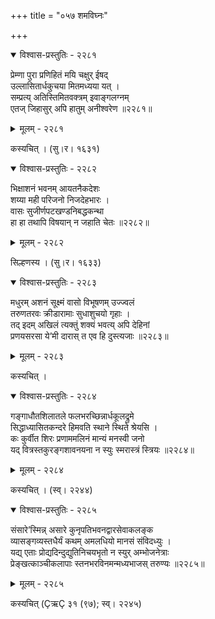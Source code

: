 +++
title = "०५७ शमविघ्नः"

+++



<details open><summary>विश्वास-प्रस्तुतिः - २२८१</summary>

प्रेम्णा पुरा प्रणिहितं मयि चक्षुर् ईषद्  
उल्लासितार्धकुचया मितमध्यया यत् ।  
सम्प्रत्य् अतिस्तिमितवक्त्रम् इवाङ्गलग्नम्  
एतज् जिहासुर् अपि हातुम् अनीश्वरेण ॥२२८१॥
</details>

<details><summary>मूलम् - २२८१</summary>

प्रेम्णा पुरा प्रणिहितं मयि चक्षुर् ईषद्  
उल्लासितार्धकुचया मितमध्यया यत् ।  
सम्प्रत्य् अतिस्तिमितवक्त्रम् इवाङ्गलग्नम्  
एतज् जिहासुर् अपि हातुम् अनीश्वरेण ॥२२८१॥
</details>


कस्यचित् । (सु।र। १६३१)  



<details open><summary>विश्वास-प्रस्तुतिः - २२८२</summary>

भिक्षाशनं भवनम् आयतनैकदेशः  
शय्या मही परिजनो निजदेहभारः ।  
वासः सुजीर्णपटखण्डनिबद्धकन्था  
हा हा तथापि विषयान् न जहाति चेतः ॥२२८२॥
</details>

<details><summary>मूलम् - २२८२</summary>

भिक्षाशनं भवनम् आयतनैकदेशः  
शय्या मही परिजनो निजदेहभारः ।  
वासः सुजीर्णपटखण्डनिबद्धकन्था  
हा हा तथापि विषयान् न जहाति चेतः ॥२२८२॥
</details>


सिल्हणस्य । (सु।र। १६३३)  



<details open><summary>विश्वास-प्रस्तुतिः - २२८३</summary>

मधुरम् अशनं सूक्ष्मं वासो विभूषणम् उज्ज्वलं  
तरुणतरवः क्रीडारामाः सुधाशुचयो गृहाः ।  
तद् इदम् अखिलं त्यक्तुं शक्यं भवत्य् अपि देहिनां  
प्रणयसरसा ये’मी दारास् त एव हि दुस्त्यजाः ॥२२८३॥
</details>

<details><summary>मूलम् - २२८३</summary>

मधुरम् अशनं सूक्ष्मं वासो विभूषणम् उज्ज्वलं  
तरुणतरवः क्रीडारामाः सुधाशुचयो गृहाः ।  
तद् इदम् अखिलं त्यक्तुं शक्यं भवत्य् अपि देहिनां  
प्रणयसरसा ये’मी दारास् त एव हि दुस्त्यजाः ॥२२८३॥
</details>


कस्यचित् ।  



<details open><summary>विश्वास-प्रस्तुतिः - २२८४</summary>

गङ्गाधौतशिलातले फलभरच्छिन्नार्धकूलद्रुमे  
सिद्धाध्यासितकन्दरे हिमवति स्थाने स्थिते श्रेयसि ।  
कः कुर्वीत शिरः प्रणाममलिनं मान्यं मनस्वी जनो  
यद् वित्रस्तकुरङ्गशावनयना न स्युः स्मरास्त्रं स्त्रियः ॥२२८४॥
</details>

<details><summary>मूलम् - २२८४</summary>

गङ्गाधौतशिलातले फलभरच्छिन्नार्धकूलद्रुमे  
सिद्धाध्यासितकन्दरे हिमवति स्थाने स्थिते श्रेयसि ।  
कः कुर्वीत शिरः प्रणाममलिनं मान्यं मनस्वी जनो  
यद् वित्रस्तकुरङ्गशावनयना न स्युः स्मरास्त्रं स्त्रियः ॥२२८४॥
</details>


कस्यचित् । (स्व्। २२४४)  



<details open><summary>विश्वास-प्रस्तुतिः - २२८५</summary>

संसारे’स्मिन्न् असारे कुनृपतिभवनद्वारसेवाकलङ्क  
व्यासङ्गव्यस्तधैर्यं कथम् अमलधियो मानसं संविदध्युः ।  
यद्य् एताः प्रोद्यदिन्दुद्युतिनिचयभृतो न स्युर् अम्भोजनेत्राः   
प्रेङ्खत्काञ्चीकलापाः स्तनभरविनमन्मध्यभाजस् तरुण्यः ॥२२८५॥
</details>

<details><summary>मूलम् - २२८५</summary>

संसारे’स्मिन्न् असारे कुनृपतिभवनद्वारसेवाकलङ्क  
व्यासङ्गव्यस्तधैर्यं कथम् अमलधियो मानसं संविदध्युः ।  
यद्य् एताः प्रोद्यदिन्दुद्युतिनिचयभृतो न स्युर् अम्भोजनेत्राः   
प्रेङ्खत्काञ्चीकलापाः स्तनभरविनमन्मध्यभाजस् तरुण्यः ॥२२८५॥
</details>


कस्यचित् (ÇऋÇ ३१ (९७); स्व्। २२४५)  

